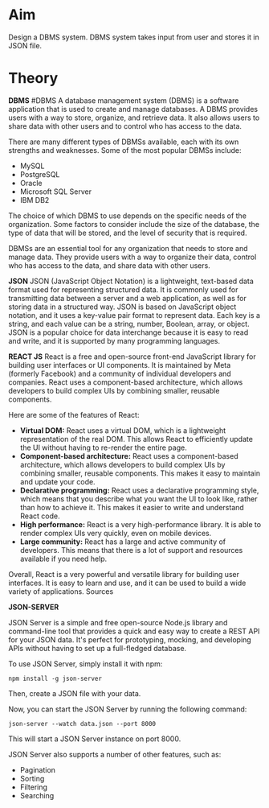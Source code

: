 <html><h1><b>Aim</b></h1></html>
Design a DBMS system. DBMS system takes input from user and stores it in JSON file.




<html><h1><b>Theory</b></h1></html>


**DBMS**
#DBMS
A database management system (DBMS) is a software application that is used to create and manage databases. A DBMS provides users with a way to store, organize, and retrieve data. It also allows users to share data with other users and to control who has access to the data.

There are many different types of DBMSs available, each with its own strengths and weaknesses. Some of the most popular DBMSs include:

* MySQL
* PostgreSQL
* Oracle
* Microsoft SQL Server
* IBM DB2

The choice of which DBMS to use depends on the specific needs of the organization. Some factors to consider include the size of the database, the type of data that will be stored, and the level of security that is required.

DBMSs are an essential tool for any organization that needs to store and manage data. They provide users with a way to organize their data, control who has access to the data, and share data with other users.



**JSON**
JSON (JavaScript Object Notation) is a lightweight, text-based data format used for representing structured data. It is commonly used for transmitting data between a server and a web application, as well as for storing data in a structured way. JSON is based on JavaScript object notation, and it uses a key-value pair format to represent data. Each key is a string, and each value can be a string, number, Boolean, array, or object. JSON is a popular choice for data interchange because it is easy to read and write, and it is supported by many programming languages.





**REACT JS**
React is a free and open-source front-end JavaScript library for building user interfaces or UI components. It is maintained by Meta (formerly Facebook) and a community of individual developers and companies. React uses a component-based architecture, which allows developers to build complex UIs by combining smaller, reusable components.

Here are some of the features of React:

- **Virtual DOM:** React uses a virtual DOM, which is a lightweight representation of the real DOM. This allows React to efficiently update the UI without having to re-render the entire page.
- **Component-based architecture:** React uses a component-based architecture, which allows developers to build complex UIs by combining smaller, reusable components. This makes it easy to maintain and update your code.
- **Declarative programming:** React uses a declarative programming style, which means that you describe what you want the UI to look like, rather than how to achieve it. This makes it easier to write and understand React code.
- **High performance:** React is a very high-performance library. It is able to render complex UIs very quickly, even on mobile devices.
- **Large community:** React has a large and active community of developers. This means that there is a lot of support and resources available if you need help.

Overall, React is a very powerful and versatile library for building user interfaces. It is easy to learn and use, and it can be used to build a wide variety of applications.
Sources






**JSON-SERVER**

JSON Server is a simple and free open-source Node.js library and command-line tool that provides a quick and easy way to create a REST API for your JSON data. It's perfect for prototyping, mocking, and developing APIs without having to set up a full-fledged database.

To use JSON Server, simply install it with npm:

```
npm install -g json-server
```

Then, create a JSON file with your data.


Now, you can start the JSON Server by running the following command:

```
json-server --watch data.json --port 8000
```

This will start a JSON Server instance on port 8000. 


JSON Server also supports a number of other features, such as:

* Pagination
* Sorting
* Filtering
* Searching
